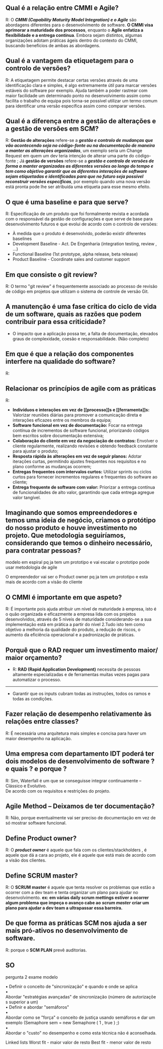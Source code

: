 ## Qual é a relação entre CMMI e Agile?

R: O ***CMMI (Capability Maturity Model Integration) e o Agile*** são abordagens diferentes para o desenvolvimento de software. **O CMMI visa aprimorar a maturidade dos processos**, enquanto o **Agile enfatiza a flexibilidade e a entrega contínua**. Embora sejam distintos, algumas organizações adotam práticas ágeis dentro do contexto do CMMI, buscando benefícios de ambas as abordagens.
## Qual é a vantagem da etiquetagem para o controlo de versões?

R: A etiquetagem permite destacar certas versões através de uma identificação clara e simples, é algo extremamente útil para marcar versões estáveis do software por exemplo. Ajuda também a poder rastrear com maior facilidade um determinado ponto no desenvolvimento assim como facilita o trabalho de equipa pois torna-se possível utilizar um termo comum para identificar uma versão específica assim como comparar versões.

## Qual é a diferença entre a gestão de alterações e a gestão de versões em SCM?

R: **Gestão de alterações** refere-se a ***gestão e controlo de mudanças que vão acontecendo seja no código-fonte ou na documentação de maneira a manter as alterações organizadas***, um exemplo seria um Change Request em quem um dev teria intenção de alterar uma parte do código-fonte ; Já **gestão de versões** refere-se a ***gestão e controlo de versões de forma a manter organizadas as diferentes versões ao longo do tempo e tem como objetivo garantir que as diferentes interações de software sejam etiquetadas e identificadas para que no futuro seja possível reconstruir versões específicas***, por exemplo quando uma nova versão está pronta pode lhe ser atribuída uma etiqueta para esse mesmo efeito.

## O que é uma baseline e para que serve?

R: Especificação de um produto que foi formalmente revista e acordada com o responsável da gestão de configurações e que serve de base para desenvolvimento futuros e que evolui de acordo com o controlo de versões:
- À medida que o produto é desenvolvido, poderão existir diferentes baselines
- Development Baseline - Act. De Engenharia (integration testing, review , …)
- Functional Baseline (1st prototype, alpha release, beta release)
- Product Baseline - Coordinate sales and customer support

## Em que consiste o git review?

R: O termo "git review" é frequentemente associado ao processo de revisão de código em projetos que utilizam o sistema de controle de versão Git.
## A manutenção é uma fase crítica do ciclo de vida de um software, quais as razões que podem contribuir para essa criticidade?

- O impacto que a aplicação possa ter, a falta de documentação, elevados graus de complexidade, coesão e responsabilidade. (Não completo)

## Em que é que a relação dos componentes interfere na qualidade do software?

R: 
## Relacionar os princípios de agile com as práticas

R: 
- **Indivíduos e interações em vez de [[processo]]s e [[ferramenta]]s:** Valorizar reuniões diárias para promover a comunicação direta e interações eficazes entre os membros da equipa; 
- **Software funcional em vez de documentação:** Focar na entrega contínua de incrementos de software funcional, priorizando códigos bem escritos sobre documentação extensiva;
- **Colaboração do cliente em vez da negociação de contratos:** Envolver o cliente regularmente, realizando revisões e obtendo feedback constante para ajustar o produto;
- **Resposta rápida às alterações em vez de seguir planos:** Adotar iterações curtas, permitindo ajustes frequentes nos requisitos e no plano conforme as mudanças ocorrem; 
- **Entregas frequentes com intervalos curtos:** Utilizar sprints ou ciclos curtos para fornecer incrementos regulares e frequentes do software ao cliente;
- **Entrega frequente de software com valor:** Priorizar a entrega contínua de funcionalidades de alto valor, garantindo que cada entrega agregue valor tangível.
## Imaginando que somos empreendedores e temos uma ideia de negócio, criamos o protótipo do nosso produto e houve investimento no projeto. Que metodologia seguiríamos, considerando que temos o dinheiro necessário, para contratar pessoas?

modelo em espiral
pq ja tem um prototipo e vai escalar o prototipo
pode usar metodologia de agile

O empreendedor vai ser o Product owner pq ja tem um prototipo e esta mais de acordo com a visão do cliente


## O CMMI é importante em que aspeto?

R: É importante pois ajuda atribuir um nível de maturidade à empresa, isto é o quão organizada e eficazmente a empresa lida com os projetos desenvolvidos, através de 5 níveis de maturidade considerando-se a sua implementação está em prática a partir do nível 2.Tudo isto tem como objetivo a melhoria da qualidade do produto, a redução de riscos, o aumento da eficiência operacional e a padronização de práticas.

## Porquê que o RAD requer um investimento maior/ maior orçamento?

- R: **RAD (Rapid Application Development)** necessita de pessoas altamente especializadas e de ferramentas muitas vezes pagas para automatizar o processo.
---
- Garantir que os inputs cubram todas as instruções, todos os ramos e todas as condições.

## Fazer relação de desempenho relativamente às relações entre classes?  

R: É necessária uma arquitetura mais simples e concisa para haver um maior desempenho na aplicação.

## Uma empresa com departamento IDT poderá ter dois modelos de desenvolvimento de software ? e quais ? e porque ?

R: Sim, Waterfall é um que se conseguisse integrar continuamente – Clássico e Evolutivo.  
De acordo com os requisitos e restrições do projeto.  
  
## Agile Method – Deixamos de ter documentação?

R: Não, porque eventualmente vai ser preciso de documentação em vez de só mostrar software funcional.

## Define Product owner?

R: O ***product owner*** é aquele que fala com os clientes/stackholders , é aquele que dá a cara ao projeto, ele é aquele que está mais de acordo com a visão dos clientes. 

## Define SCRUM master?

R: O **SCRUM master** é aquele que tenta resolver os problemas que estão a ocorrer com a dev team e tenta organizar um plano para ajudar no desenvolvimento. **ex: em várias daily scrum mettings estiver a ocorrer algum problema que impeça o avanço cabe ao** ***scrum master*** **criar um plano para ajudar a dev team a ultrapassar essa barreira.**

## De que forma as práticas SCM nos ajuda a ser mais pró-ativos no desenvolvimento de software.

R: porque o **SCM PLAN** prevê auditorias.


## SO

pergunta 2 exame modelo

• Definir o conceito de "sincronização" e quando e onde se aplica  
• Abordar "estratégias avançadas" de sincronização (número de autorizações superior a um)  
• Definir e abordar "semáforos"  
• Abordar como se "força" o conceito de justiça usando semáforos e dar um exemplo (Semaphore sem = new Semaphore ( 1 , true ) ;)  
• Abordar o "custo" no desempenho e como esta técnica não é aconselhada.


Linked lists
Worst fit - maior valor de resto 
Best fit - menor valor de resto
